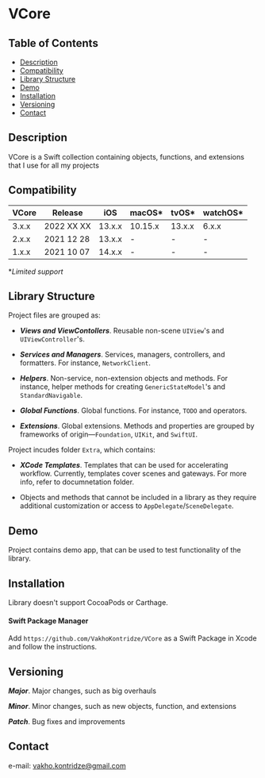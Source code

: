 # VCore

## Table of Contents

- [Description](#description)
- [Compatibility](#compatibility)
- [Library Structure](#library-structure)
- [Demo](#demo)
- [Installation](#installation)
- [Versioning](#versioning)
- [Contact](#contact)

## Description

VCore is a Swift collection containing objects, functions, and extensions that I use for all my projects

## Compatibility

| VCore | Release    | iOS    | macOS\* | tvOS\* | watchOS\* |
| ---   | ---        | ---    | ---     | ---    | ---       |
| 3.x.x | 2022 XX XX | 13.x.x | 10.15.x | 13.x.x | 6.x.x     |
| 2.x.x | 2021 12 28 | 13.x.x | -       | -      | -         |
| 1.x.x | 2021 10 07 | 14.x.x | -       | -      | -         |

**Limited support*

## Library Structure

Project files are grouped as:

- ***Views and ViewContollers***. Reusable non-scene `UIView`'s and `UIViewController`'s.

- ***Services and Managers***. Services, managers, controllers, and formatters. For instance, `NetworkClient`.

- ***Helpers***. Non-service, non-extension objects and methods. For instance, helper methods for creating `GenericStateModel`'s and `StandardNavigable`.

- ***Global Functions***. Global functions. For instance, `TODO` and operators.

- ***Extensions***. Global extensions. Methods and properties are grouped by frameworks of origin—`Foundation`, `UIKit`, and `SwiftUI`.

Project incudes folder `Extra`, which contains:

- ***XCode Templates***. Templates that can be used for accelerating workflow. Currently, templates cover scenes and gateways. For more info, refer to documnetation folder.

- Objects and methods that cannot be included in a library as they require additional customization or access to `AppDelegate`/`SceneDelegate`.

## Demo

Project contains demo app, that can be used to test functionality of the library.

## Installation

Library doesn't support CocoaPods or Carthage.

#### Swift Package Manager

Add `https://github.com/VakhoKontridze/VCore` as a Swift Package in Xcode and follow the instructions.

## Versioning

***Major***. Major changes, such as big overhauls

***Minor***. Minor changes, such as new objects, function, and extensions

***Patch***. Bug fixes and improvements

## Contact

e-mail: vakho.kontridze@gmail.com

